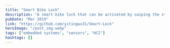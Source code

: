 ```yaml
---
title: "Smart Bike Lock"
description: "A smart bike lock that can be activated by swiping the student card or with the mobile app, and automatically locks up when immobile."
pubDate: "Mar 2019"
link: "https://github.com/yitingwu31/Smart-Lock"
heroImage: "/post_img.webp"
tags: ["embedded systems", "sensors", "HCI"]
hashtags: []
---
```



